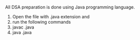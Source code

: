 All DSA preparation is done using Java programming language.
1) Open the file with .java extension and
2) run the following commands
3) javac <file-name>.java
4) java <file-name>.java
   
